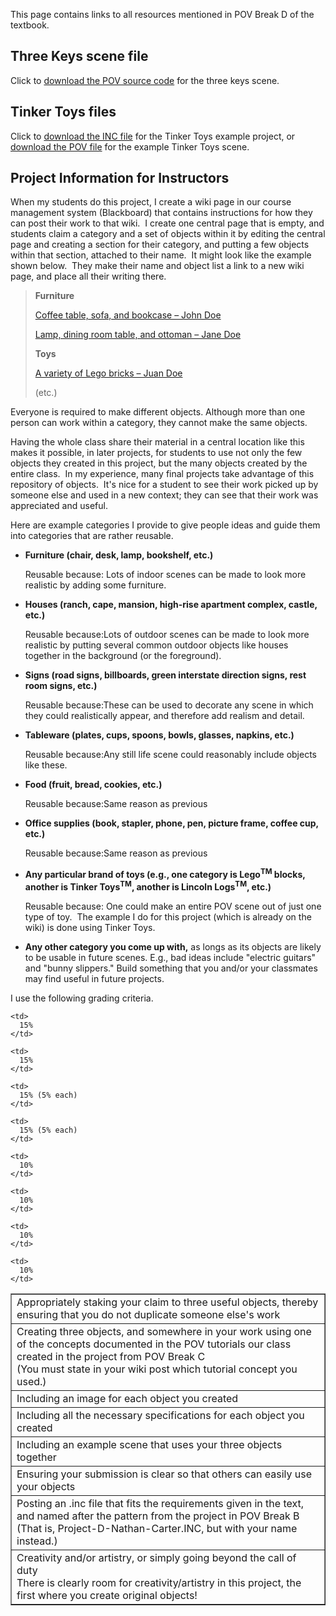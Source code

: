 
This page contains links to all resources mentioned in POV Break D of the
textbook.

## Three Keys scene file

Click to [download the POV source code](files/three-keys.pov) for the three
keys scene.

## Tinker Toys files

Click to [download the INC file](files/tinker-toy-project.inc) for the
Tinker Toys example project, or [download the POV
file](files/tinker-toy-scene.pov) for the example Tinker Toys scene.

## Project Information for Instructors

When my students do this project, I create a wiki page in our course
management system (Blackboard) that contains instructions for how they can
post their work to that wiki.  I create one central page that is empty, and
students claim a category and a set of objects within it by editing the
central page and creating a section for their category, and putting a few
objects within that section, attached to their name.  It might look like the
example shown below.  They make their name and object list a link to a new
wiki page, and place all their writing there.

> **Furniture**
>
> [Coffee table, sofa, and bookcase &#8211; John Doe](pov-break-d-resources.md)
>
> [Lamp, dining room table, and ottoman &#8211; Jane Doe](pov-break-d-resources.md)
>
> **Toys**
>
> [A variety of Lego bricks &#8211; Juan Doe](pov-break-d-resources.md)
>
> (etc.)

Everyone is required to make different objects. Although more than one
person can work within a category, they cannot make the same objects.

Having the whole class share their material in a central location like this
makes it possible, in later projects, for students to use not only the few
objects they created in this project, but the many objects created by the
entire class.  In my experience, many final projects take advantage of this
repository of objects.  It's nice for a student to see their work picked up
by someone else and used in a new context; they can see that their work was
appreciated and useful.

Here are example categories I provide to give people ideas and guide them
into categories that are rather reusable.

 * **Furniture (chair, desk, lamp, bookshelf, etc.)**

    Reusable because: Lots of indoor scenes can be made to look more
    realistic by adding some furniture.

 * **Houses (ranch, cape, mansion, high-rise apartment complex, castle,
   etc.)**

    Reusable because:Lots of outdoor scenes can be made to look more
    realistic by putting several common outdoor objects like houses together
    in the background (or the foreground).

 * **Signs (road signs, billboards, green interstate direction signs, rest
   room signs, etc.)**

    Reusable because:These can be used to decorate any scene in which they
    could realistically appear, and therefore add realism and detail.

 * **Tableware (plates, cups, spoons, bowls, glasses, napkins, etc.)**

    Reusable because:Any still life scene could reasonably include objects
    like these.

 * **Food (fruit, bread, cookies, etc.)**

    Reusable because:Same reason as previous

 * **Office supplies (book, stapler, phone, pen, picture frame, coffee cup,
   etc.)**

    Reusable because:Same reason as previous

 * **Any particular brand of toys (e.g., one category is Lego<sup>TM</sup>
   blocks, another is Tinker Toys<sup>TM</sup>, another is Lincoln
   Logs<sup>TM</sup>, etc.)**

    Reusable because: One could make an entire POV scene out of just one
    type of toy.  The example I do for this project (which is already on the
    wiki) is done using Tinker Toys.

 * **Any other category you come up with,** as longs as its objects are
   likely to be usable in future scenes. E.g., bad ideas include "electric
   guitars" and "bunny slippers." Build something that you and/or your
   classmates may find useful in future projects.

I use the following grading criteria.

<table border="1" cellspacing="0" cellpadding="5">
  <tr>
    <td>
      Appropriately staking your claim to three useful objects, thereby ensuring that you do not duplicate someone else's work
    </td>

    <td>
      15%
    </td>
  </tr>

  <tr>
    <td>
      Creating three objects, and somewhere in your work using one of the concepts documented in the POV tutorials our class created in the project from POV Break C<br /> (You must state in your wiki post which tutorial concept you used.)
    </td>

    <td>
      15%
    </td>
  </tr>

  <tr>
    <td>
      Including an image for each object you created
    </td>

    <td>
      15% (5% each)
    </td>
  </tr>

  <tr>
    <td>
      Including all the necessary specifications for each object you created
    </td>

    <td>
      15% (5% each)
    </td>
  </tr>

  <tr>
    <td>
      Including an example scene that uses your three objects together
    </td>

    <td>
      10%
    </td>
  </tr>

  <tr>
    <td>
      Ensuring your submission is clear so that others can easily use your objects
    </td>

    <td>
      10%
    </td>
  </tr>

  <tr>
    <td>
      Posting an .inc file that fits the requirements given in the text, and named after the pattern from the project in POV Break B<br /> (That is, Project-D-Nathan-Carter.INC, but with your name instead.)
    </td>

    <td>
      10%
    </td>
  </tr>

  <tr>
    <td>
      Creativity and/or artistry, or simply going beyond the call of duty<br /> There is clearly room for creativity/artistry in this project, the first where you create original objects!
    </td>

    <td>
      10%
    </td>
  </tr>
</table>
